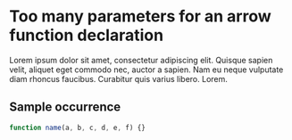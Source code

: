 # Too many parameters for an arrow function declaration

Lorem ipsum dolor sit amet, consectetur adipiscing elit. Quisque sapien velit, aliquet eget commodo nec, auctor a sapien. Nam eu neque vulputate diam rhoncus faucibus. Curabitur quis varius libero. Lorem.

## Sample occurrence

```javascript
function name(a, b, c, d, e, f) {}
```
